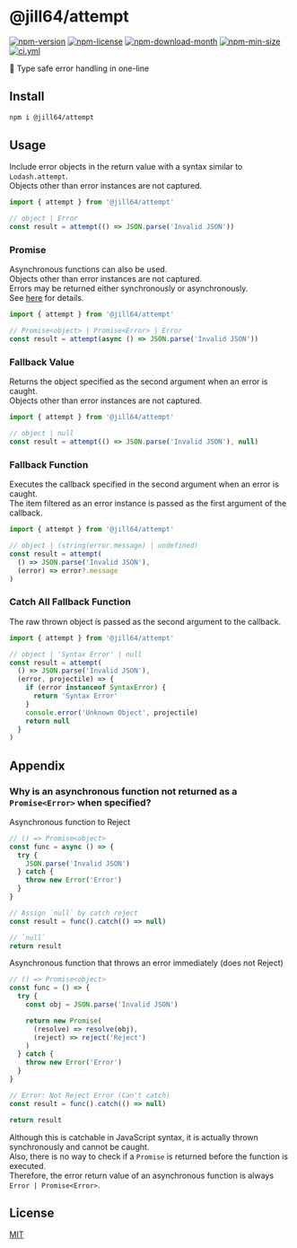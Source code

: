 <!----- BEGIN GHOST DOCS HEADER ----->

# @jill64/attempt

<!----- BEGIN GHOST DOCS BADGES ----->

<a href="https://npmjs.com/package/@jill64/attempt"><img src="https://img.shields.io/npm/v/@jill64/attempt" alt="npm-version" /></a> <a href="https://npmjs.com/package/@jill64/attempt"><img src="https://img.shields.io/npm/l/@jill64/attempt" alt="npm-license" /></a> <a href="https://npmjs.com/package/@jill64/attempt"><img src="https://img.shields.io/npm/dm/@jill64/attempt" alt="npm-download-month" /></a> <a href="https://npmjs.com/package/@jill64/attempt"><img src="https://img.shields.io/bundlephobia/min/@jill64/attempt" alt="npm-min-size" /></a> <a href="https://github.com/jill64/attempt/actions/workflows/ci.yml"><img src="https://github.com/jill64/attempt/actions/workflows/ci.yml/badge.svg" alt="ci.yml" /></a>

<!----- END GHOST DOCS BADGES ----->

💠 Type safe error handling in one-line

<!----- END GHOST DOCS HEADER ----->

## Install

```sh
npm i @jill64/attempt
```

## Usage

Include error objects in the return value with a syntax similar to `Lodash.attempt`.  
Objects other than error instances are not captured.

```js
import { attempt } from '@jill64/attempt'

// object | Error
const result = attempt(() => JSON.parse('Invalid JSON'))
```

### Promise

Asynchronous functions can also be used.  
Objects other than error instances are not captured.  
Errors may be returned either synchronously or asynchronously.  
See [here](##-Appendix) for details.

```js
import { attempt } from '@jill64/attempt'

// Promise<object> | Promise<Error> | Error
const result = attempt(async () => JSON.parse('Invalid JSON'))
```

### Fallback Value

Returns the object specified as the second argument when an error is caught.  
Objects other than error instances are not captured.

```js
import { attempt } from '@jill64/attempt'

// object | null
const result = attempt(() => JSON.parse('Invalid JSON'), null)
```

### Fallback Function

Executes the callback specified in the second argument when an error is caught.  
The item filtered as an error instance is passed as the first argument of the callback.

```js
import { attempt } from '@jill64/attempt'

// object | (string(error.message) | undefined)
const result = attempt(
  () => JSON.parse('Invalid JSON'),
  (error) => error?.message
)
```

### Catch All Fallback Function

The raw thrown object is passed as the second argument to the callback.

```js
import { attempt } from '@jill64/attempt'

// object | 'Syntax Error' | null
const result = attempt(
  () => JSON.parse('Invalid JSON'),
  (error, projectile) => {
    if (error instanceof SyntaxError) {
      return 'Syntax Error'
    }
    console.error('Unknown Object', projectile)
    return null
  }
)
```

## Appendix

### Why is an asynchronous function not returned as a `Promise<Error>` when specified?

Asynchronous function to Reject

```js
// () => Promise<object>
const func = async () => {
  try {
    JSON.parse('Invalid JSON')
  } catch {
    throw new Error('Error')
  }
}

// Assign `null` by catch reject
const result = func().catch(() => null)

// `null`
return result
```

Asynchronous function that throws an error immediately (does not Reject)

```js
// () => Promise<object>
const func = () => {
  try {
    const obj = JSON.parse('Invalid JSON')

    return new Promise(
      (resolve) => resolve(obj),
      (reject) => reject('Reject')
    )
  } catch {
    throw new Error('Error')
  }
}

// Error: Not Reject Error (Can't catch)
const result = func().catch(() => null)

return result
```

Although this is catchable in JavaScript syntax, it is actually thrown synchronously and cannot be caught.  
Also, there is no way to check if a `Promise` is returned before the function is executed.  
Therefore, the error return value of an asynchronous function is always `Error | Promise<Error>`.

<!----- BEGIN GHOST DOCS FOOTER ----->

## License

[MIT](LICENSE)

<!----- END GHOST DOCS FOOTER ----->
